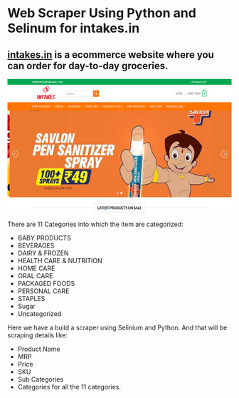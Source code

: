 # Web Scraper Using Python and Selinum for intakes.in

## [intakes.in](https://intakes.in/) is a ecommerce website where you can order for day-to-day groceries.


<p align="center">
  <img src="https://github.com/veer064/Web-Scraping/blob/main/intakes%5BDOT%5Din/Intakes%20in.png" width="600" height= "300" title="Intakes Home pages">
</p>

There are 11 Categories into which the item are categorized:
- BABY PRODUCTS
- BEVERAGES
- DAIRY & FROZEN
- HEALTH CARE & NUTRITION
- HOME CARE
- ORAL CARE
- PACKAGED FOODS
- PERSONAL CARE
- STAPLES
- Sugar
- Uncategorized

Here we have a build a scraper using Selinium and Python.
And that will be scraping details like:
- Product Name
- MRP
- Price
- SKU
- Sub Categories
- Categories
for all the 11 categories.
